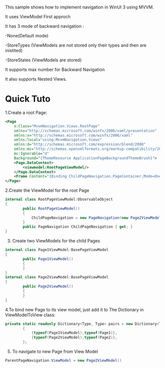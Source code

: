 This sample shows how to implement navigation in WinUI 3 using MVVM.

It uses ViewModel First approch

It has 3 mode of backward navigation :

-None(Default mode)

-StoreTypes (ViewModels are not stored only their types and then are inistited)

-StoreStates (ViewModels are stored)


It supports max number for Backward Navigation

It also supports Nested Views.

<h1>Quick Tuto</h1>

1.Create a root Page:
```xml
<Page
    x:Class="MvvmNavigation.Views.RootPage"
    xmlns="http://schemas.microsoft.com/winfx/2006/xaml/presentation"
    xmlns:x="http://schemas.microsoft.com/winfx/2006/xaml"
    xmlns:local="using:MvvmNavigation.Views"
    xmlns:d="http://schemas.microsoft.com/expression/blend/2008"
    xmlns:mc="http://schemas.openxmlformats.org/markup-compatibility/2006" xmlns:viewmodel="using:MvvmNavigation.ViewModel" xmlns:converters="using:MvvmNavigation.Converters"
    mc:Ignorable="d"
    Background="{ThemeResource ApplicationPageBackgroundThemeBrush}">
    <Page.DataContext>
        <viewmodel:RootPageViewModel/>
    </Page.DataContext>
    <Frame Content="{Binding ChildPageNavigation.PageContainer,Mode=OneWay}"/>
</Page>
```

2.Create the ViewModel for the root Page

```csharp
internal class RootPageViewModel:ObservableObject
{
        public RootPageViewModel()
        {
            ChildPageNavigation = new PageNavigation(new Page2ViewModel());
        }
        public PageNavigation ChildPageNavigation { get; }
}
```
3. Create two ViewModels for the child Pages
```csharp
internal class Page1ViewModel:BasePageViewModel
{
        public Page1ViewModel()
        {
        }
}
internal class Page2ViewModel:BasePageViewModel
{
        public Page2ViewModel()
        {
        }
}
```
    
4.To bind new Page to its view model, just add it to The Dictionary in ViewModelToView class:
```csharp
private static readonly Dictionary<Type, Type> pairs = new Dictionary<Type, Type>()
        {
            {typeof(Page1ViewModel),typeof(Page1)},
            {typeof(Page2ViewModel),typeof(Page2)},
        };
```

5. To navigate to new Page from View Model 
```csharp
ParentPageNavigation.ViewModel = new Page2ViewModel()
```
